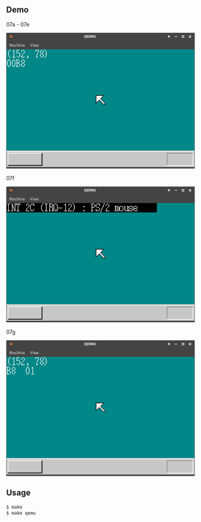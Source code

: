 ## Demo

07a - 07e

![template](https://github.com/watermelon892/OSPractice/blob/master/07/pic/07a.png)

07f

![template](https://github.com/watermelon892/OSPractice/blob/master/07/pic/07f.png)

07g

![template](https://github.com/watermelon892/OSPractice/blob/master/07/pic/07g.png)

## Usage

```
$ make
$ make qemu
```
